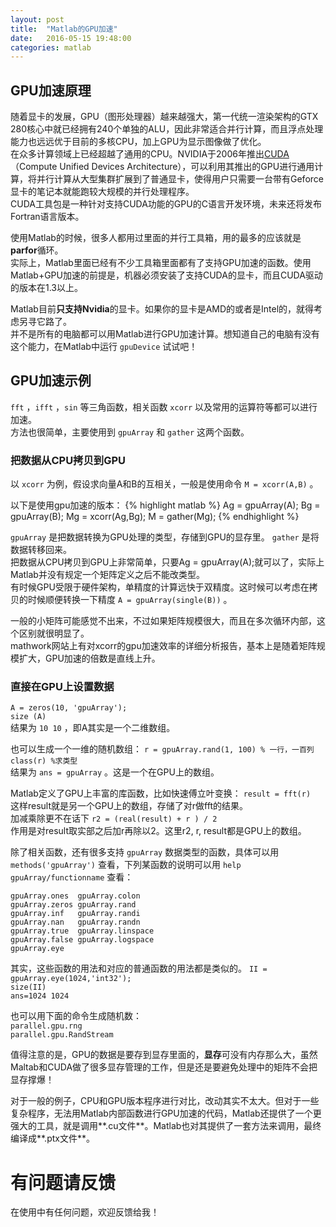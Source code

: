 ```yaml
---
layout: post
title:  "Matlab的GPU加速"
date:   2016-05-15 19:48:00
categories: matlab
---
```



## GPU加速原理

随着显卡的发展，GPU（图形处理器）越来越强大，第一代统一渲染架构的GTX 280核心中就已经拥有240个单独的ALU，因此非常适合并行计算，而且浮点处理能力也远远优于目前的多核CPU，加上GPU为显示图像做了优化。  
在众多计算领域上已经超越了通用的CPU。NVIDIA于2006年推出[CUDA](https://developer.nvidia.com/cuda-downloads)（Compute Unified Devices Architecture），可以利用其推出的GPU进行通用计算，将并行计算从大型集群扩展到了普通显卡，使得用户只需要一台带有Geforce显卡的笔记本就能跑较大规模的并行处理程序。  
CUDA工具包是一种针对支持CUDA功能的GPU的C语言开发环境，未来还将发布Fortran语言版本。

使用Matlab的时候，很多人都用过里面的并行工具箱，用的最多的应该就是**parfor**循环。  
实际上，Matlab里面已经有不少工具箱里面都有了支持GPU加速的函数。使用Matlab+GPU加速的前提是，机器必须安装了支持CUDA的显卡，而且CUDA驱动的版本在1.3以上。

Matlab目前**只支持Nvidia**的显卡。如果你的显卡是AMD的或者是Intel的，就得考虑另寻它路了。  
并不是所有的电脑都可以用Matlab进行GPU加速计算。想知道自己的电脑有没有这个能力，在Matlab中运行 `gpuDevice` 试试吧！  

## GPU加速示例

`fft` ，`ifft` ，`sin` 等三角函数，相关函数 `xcorr` 以及常用的运算符等都可以进行加速。  
方法也很简单，主要使用到 `gpuArray` 和 `gather` 这两个函数。

### 把数据从CPU拷贝到GPU
以 `xcorr` 为例，假设求向量A和B的互相关，一般是使用命令 `M = xcorr(A,B)` 。

以下是使用gpu加速的版本：
{% highlight matlab %} 
Ag = gpuArray(A);
Bg = gpuArray(B);
Mg = xcorr(Ag,Bg);
M = gather(Mg);
{% endhighlight %}

`gpuArray` 是把数据转换为GPU处理的类型，存储到GPU的显存里。 `gather` 是将数据转移回来。  
把数据从CPU拷贝到GPU上非常简单，只要Ag = gpuArray(A);就可以了，实际上Matlab并没有规定一个矩阵定义之后不能改类型。  
有时候GPU受限于硬件架构，单精度的计算远快于双精度。这时候可以考虑在拷贝的时候顺便转换一下精度 `A = gpuArray(single(B))` 。

一般的小矩阵可能感觉不出来，不过如果矩阵规模很大，而且在多次循环内部，这个区别就很明显了。  
mathwork网站上有对xcorr的gpu加速效率的详细分析报告，基本上是随着矩阵规模扩大，GPU加速的倍数是直线上升。

### 直接在GPU上设置数据
`A = zeros(10, 'gpuArray');`  
`size (A)`  
结果为 `10 10` ，即A其实是一个二维数组。

也可以生成一个一维的随机数组：
`r = gpuArray.rand(1, 100) % 一行，一百列`  
`class(r) %求类型`  
结果为 `ans = gpuArray` 。这是一个在GPU上的数组。


Matlab定义了GPU上丰富的库函数，比如快速傅立叶变换： `result = fft(r)`  
这样result就是另一个GPU上的数组，存储了对r做fft的结果。  
加减乘除更不在话下 `r2 = (real(result) + r ) / 2`  
作用是对result取实部之后加r再除以2。这里r2, r, result都是GPU上的数组。


除了相关函数，还有很多支持 `gpuArray` 数据类型的函数，具体可以用 `methods('gpuArray')` 查看，下列某函数的说明可以用 `help gpuArray/functionname` 查看：

`gpuArray.ones	gpuArray.colon`  
`gpuArray.zeros	gpuArray.rand`  
`gpuArray.inf	gpuArray.randi`  
`gpuArray.nan	gpuArray.randn`  
`gpuArray.true	gpuArray.linspace`  
`gpuArray.false	gpuArray.logspace`  
`gpuArray.eye`

其实，这些函数的用法和对应的普通函数的用法都是类似的。
`II = gpuArray.eye(1024,'int32');`  
`size(II)`  
`ans=1024 1024`  

也可以用下面的命令生成随机数：  
`parallel.gpu.rng`  
`parallel.gpu.RandStream`

值得注意的是，GPU的数据是要存到显存里面的，**显存**可没有内存那么大，虽然Maltab和CUDA做了很多显存管理的工作，但是还是要避免处理中的矩阵不会把显存撑爆！

对于一般的例子，CPU和GPU版本程序进行对比，改动其实不太大。但对于一些复杂程序，无法用Matlab内部函数进行GPU加速的代码，Matlab还提供了一个更强大的工具，就是调用**.cu文件**。Matlab也对其提供了一套方法来调用，最终编译成**.ptx文件**。


# 有问题请反馈
在使用中有任何问题，欢迎反馈给我！
